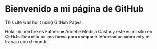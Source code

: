 # Bienvenido a mi página de GitHub

This site was built using [GitHub Pages](https://pages.github.com/).

Hola, mi nombre es Katherine Annette Medina Castro y este es mi sitio en GitHub. Este sitio es una forma para compartir información sobre mí y mi trabajo con el mundo.





